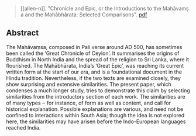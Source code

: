 > [[allen-n]]. "Chronicle and Epic, or the Introductions to the Mahâvamṣ a and the Mahâbhârata: Selected Comparisons". [pdf](allen-n2019-chronicle.pdf)

## Abstract
The Mahāvaṃsa, composed in Pali verse around AD 500, has sometimes been called the ‘Great Chronicle of Ceylon’. It summarises the origins of Buddhism in North India and the spread of the religion to Sri Lanka, where it flourished. The Mahābhārata, India’s ‘Great Epic’, was reaching its current written form at the start of our era, and is a foundational document in the Hindu tradition. Nevertheless, if the two texts are examined closely, they show surprising and extensive similarities. The present paper, which condenses a much longer study, tries to demonstrate this claim by selecting similarities from the introductory section of each work. The similarities are of many types ‒ for instance, of form as well as content, and call for historical explanation. Possible explanations are various, and need not be confined to interactions within South Asia; though the idea is not explored here, the similarities may have arisen before the Indo-European languages reached India.